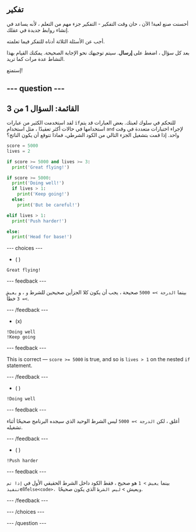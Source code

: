 ## تفكير

أحسنت صنع لعبة!  الآن ، حان وقت التفكير - التفكير جزء مهم من التعلم ، لأنه يساعد في إنشاء روابط جديدة في عقلك.

أجب عن الأسئلة الثلاثة أدناه للتفكر فيما تعلمته.

بعد كل سؤال ، اضغط على **إرسال**. سيتم توجيهك نحو الإجابة الصحيحة. يمكنك القيام بهذا النشاط عدة مرات كما تريد.

إستمتع!

--- question ---
---
القائمة: السؤال 1 من 3
---

لقد استخدمت الكثير من عبارات `if`للتحكم في سلوك لعبتك. بعض العبارات قد يتم استخدامها في حالات أكثر تعقيدًا ، مثل استخدام `and` لإجراء اختبارات متعددة في وقت واحد. إذا قمت بتشغيل الجزء التالي من الكود الشرطي، فماذا تتوقع أن يكون الناتج؟

```python
score = 5000
lives = 2

if score >= 5000 and lives >= 3:
  print('Great flying!')

if score >= 5000: 
  print('Doing well!')
  if lives > 1:
    print('Keep going!')
  else:
    print('But be careful!')

elif lives > 1:
  print('Push harder!')

else:
  print('Head for base!')
```

--- choices ---

- ( )
```
Great flying!
```
  --- feedback ---

بينما `الدرجة >= 5000` صحيحة ، يجب أن يكون كلا الجزأين صحيحين للشرط `و` ، و `يعيش >= 3` خطأ.

  --- /feedback ---

- (x)
```
!Doing well
!Keep going
```
  --- feedback ---

This is correct — `score >= 5000` is true, and so is `lives > 1` on the nested `if` statement.

  --- /feedback ---

- ( )
```
!Doing well
```
  --- feedback ---

أغلق ، لكن `الدرجة >= 5000` ليس الشرط الوحيد الذي سيجده البرنامج صحيحًا أثناء تشغيله.

  --- /feedback ---

- ( )
```
!Push harder
```
  --- feedback ---

بينما `يعيش > 1` هو صحيح ، فقط الكود داخل الشرط الحقيقي الأول في `إذا تم تنفيذ`elif`else<code>، و`يعيش</code> &gt; `ليس الشرط` الذي يكون صحيحًا.

  --- /feedback ---

--- /choices ---

--- /question ---
